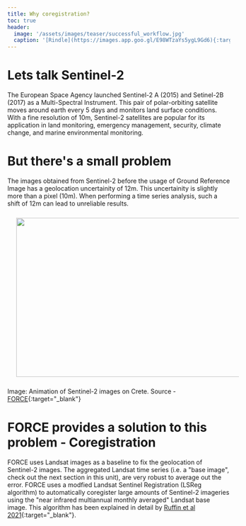 ```yaml
---
title: Why coregistration?
toc: true
header:
  image: '/assets/images/teaser/successful_workflow.jpg'
  caption: '[Rindle](https://images.app.goo.gl/E98WTzaYs5ygL9Gd6){:target="_blank"}'
---
```



# Lets talk Sentinel-2 

The European Space Agency launched Sentinel-2 A (2015) and Setinel-2B (2017) as a Multi-Spectral Instrument. This pair of polar-orbiting satellite moves around earth every 5 days and monitors land surface conditions.
With a fine resolution of 10m, Sentinel-2 satellites are popular for its application in land monitoring, emergency management, security, climate change, and marine environmental monitoring.     

# But there's a small problem

The images obtained from Sentinel-2 before the usage of Ground Reference Image has a geolocation uncertainity of 12m. 
This uncertainity is slightly more than a pixel (10m). When performing a time series analysis, such a shift of 12m can lead to unreliable results.

<img src="https://force-eo.readthedocs.io/en/latest/_images/tutorial-coreg-animation.gif" width="1104" height="359" align="centre" vspace="10" hspace="20" />

Image: Animation of Sentinel-2 images on Crete. Source - [FORCE](https://force-eo.readthedocs.io/en/latest/howto/coreg.html?highlight=coregistration#coregistration){:target="_blank"}

# FORCE provides a solution to this problem - Coregistration

FORCE uses Landsat images as a baseline to fix the geolocation of Sentinel-2 images. The aggregated Landsat time series (i.e. a "base image", check out the next section in this unit), are very robust to average out the error.
FORCE uses a modfied Landsat Sentinel Registration (LSReg algorithm) to automatically coregister large amounts of Sentinel-2 imageries using the "near infrared multiannual monthly averaged" Landsat base image. 
This algorithm has been explained in detail by [Ruffin et al 2021](https://ieeexplore.ieee.org/abstract/document/9057384/authors#authors){:target="_blank"}.


 